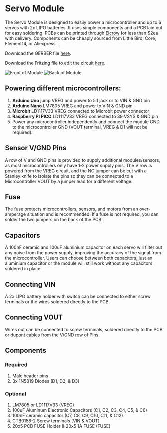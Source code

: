 # Servo Module
The Servo Module is designed to easily power a microcontroller and up to 6 servos with 2x LIPO batteries. It uses simple components and a PCB laid out for easy soldering.
PCBs can be printed through [Elcrow](https://www.elecrow.com/pcb-manufacturing.html) for less than $2ea with delivery. Components can be cheaply sourced from Little Bird, Core, Element14, or Aliexpress.

Download the GERBER file [here](https://github.com/TempeHS/TempeHS_Ardunio_Boilerplate/blob/main/TempeHS_Sensor_Catalogue/ServoModule/ServerModule_GERBER.zip).

Download the Fritzing file to edit the circuit  [here](https://github.com/TempeHS/TempeHS_Ardunio_Boilerplate/blob/main/TempeHS_Sensor_Catalogue/ServoModule/ServoModule.fzz).

![Front of Module](https://github.com/TempeHS/TempeHS_Ardunio_Boilerplate/blob/main/TempeHS_Sensor_Catalogue/ServoModule/front.svg)
![Back of Module](https://github.com/TempeHS/TempeHS_Ardunio_Boilerplate/blob/main/TempeHS_Sensor_Catalogue/ServoModule/back.svg)

## Powering different microcontrollers:
1. **Arduino Uno** jump VREG and power to 5.1 jack or to VIN & GND pin
2. **Arduino Nano** LM7805 VREG and power to VIN & GND pin
3. **Microbit** LD1117V33 VREG connected to Microbit power connector
4. **Raspberry PI PICO** LD1117V33 VREG connected to 39 VSYS & GND pin
5. Power any microcontroller independently and connect the module GND to the microcontroller GND (VOUT terminal, VREG & D1 will not be required).

## Sensor V/GND Pins
A row of V and GND pins is provided to supply additional modules/sensors, as most microcontrollers only have 1-2 power supply pins. The V row is powered from the VREG circuit, and the NC jumper can be cut with a Stanley knife to isolate the pins so they can be connected to a Microcontroller VOUT by a jumper lead for a different voltage.

## Fuse
The fuse protects microcontrollers, sensors, and motors from an over-amperage situation and is recommended. If a fuse is not required, you can solder the two jumpers on the back of the PCB.

## Capacitors
A 100nF ceramic and 100uF aluminium capacitor on each servo will filter out any noise from the power supply, improving the accuracy of the signal from the microcontroller. Users can choose between both capacitors, just an aluminium capacitor or the module will still work without any capacitors soldered in place.

## Connecting VIN
A 2x LIPO battery holder with switch can be connected to either screw terminals or the wires soldered directly to the PCB.

## Connecting VOUT
Wires out can be connected to screw terminals, soldered directly to the PCB or dupont cables from the V/GND row of Pins.

## Components
### Required
1. Male header pins
2. 3x 1N5819 Diodes (D1, D2, & D3)

### Optional
1. LM7805 or LD1117V33 (VREG)
2. 100uF Aluminum Electronic Capacitors (C1, C2, C3, C4, C5, & C6)
3. 100nF ceramic capacitor (C7, C8, C9, C10, C11, & C12)
4. CTB0158-2 Screw terminals (VIN & VOUT)
5. 20x5 PCB FUSE Holder & 20x5 1A FUSE (FUSE)
